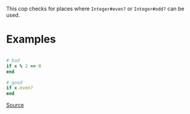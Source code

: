 
This cop checks for places where `Integer#even?` or `Integer#odd?`
can be used.

# Examples

```ruby

# bad
if x % 2 == 0
end

# good
if x.even?
end
```

[Source](http://www.rubydoc.info/gems/rubocop/RuboCop/Cop/Style/EvenOdd)